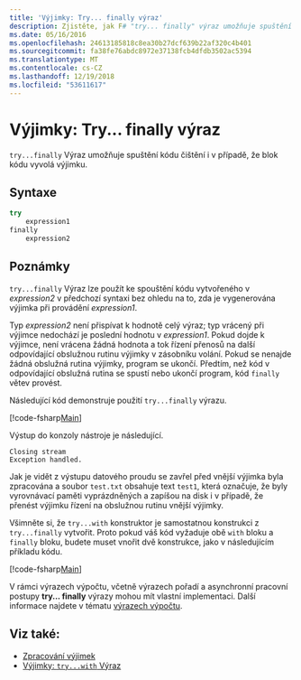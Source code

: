 ```yaml
---
title: 'Výjimky: Try... finally výraz'
description: Zjistěte, jak F# "try... finally" výraz umožňuje spuštění kódu čištění i v případě, že blok kódu vyvolá výjimku.
ms.date: 05/16/2016
ms.openlocfilehash: 24613185818c8ea30b27dcf639b22af320c4b401
ms.sourcegitcommit: fa38fe76abdc8972e37138fcb4dfdb3502ac5394
ms.translationtype: MT
ms.contentlocale: cs-CZ
ms.lasthandoff: 12/19/2018
ms.locfileid: "53611617"
---
```

# <a name="exceptions-the-tryfinally-expression"></a>Výjimky: Try... finally výraz

`try...finally` Výraz umožňuje spuštění kódu čištění i v případě, že blok kódu vyvolá výjimku.

## <a name="syntax"></a>Syntaxe

```fsharp
try
    expression1
finally
    expression2
```

## <a name="remarks"></a>Poznámky

`try...finally` Výraz lze použít ke spouštění kódu vytvořeného v *expression2* v předchozí syntaxi bez ohledu na to, zda je vygenerována výjimka při provádění *expression1*.

Typ *expression2* není přispívat k hodnotě celý výraz; typ vrácený při výjimce nedochází je poslední hodnotu v *expression1*. Pokud dojde k výjimce, není vrácena žádná hodnota a tok řízení přenosů na další odpovídající obslužnou rutinu výjimky v zásobníku volání. Pokud se nenajde žádná obslužná rutina výjimky, program se ukončí. Předtím, než kód v odpovídající obslužná rutina se spustí nebo ukončí program, kód `finally` větev provést.

Následující kód demonstruje použití `try...finally` výrazu.

[!code-fsharp[Main](../../../../samples/snippets/fsharp/lang-ref-2/snippet5701.fs)]

Výstup do konzoly nástroje je následující.

```
Closing stream
Exception handled.
```

Jak je vidět z výstupu datového proudu se zavřel před vnější výjimka byla zpracována a soubor `test.txt` obsahuje text `test1`, která označuje, že byly vyrovnávací paměti vyprázdněných a zapíšou na disk i v případě, že přenést výjimku řízení na obslužnou rutinu vnější výjimky.

Všimněte si, že `try...with` konstruktor je samostatnou konstrukci z `try...finally` vytvořit. Proto pokud váš kód vyžaduje obě `with` bloku a `finally` bloku, budete muset vnořit dvě konstrukce, jako v následujícím příkladu kódu.

[!code-fsharp[Main](../../../../samples/snippets/fsharp/lang-ref-2/snippet5702.fs)]

V rámci výrazech výpočtu, včetně výrazech pořadí a asynchronní pracovní postupy **try... finally** výrazy mohou mít vlastní implementaci. Další informace najdete v tématu [výrazech výpočtu](../computation-expressions.md).

## <a name="see-also"></a>Viz také:

- [Zpracování výjimek](index.md)
- [Výjimky: `try...with` Výraz](the-try-with-expression.md)